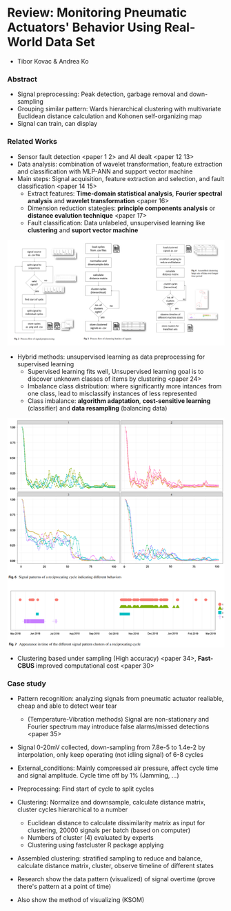 # Review: Monitoring Pneumatic Actuators' Behavior Using Real-World Data Set
- Tibor Kovac & Andrea Ko

### Abstract
- Signal preprocessing: Peak detection, garbage removal and down-sampling
- Grouping similar pattern: Wards hierarchical clustering with multivariate Euclidean distance calculation and Kohonen self-organizing map
- Signal can train, can display

### Related Works
- Sensor fault detection <paper 1 2> and AI dealt <paper 12 13>
- Data analysis: combination of wavelet transformation, feature extraction and classification with MLP-ANN and support vector machine
- Main steps: Signal acquisition, feature extraction and selection, and fault classification <paper 14 15>
    - Extract features: **Time-domain statistical analysis**, **Fourier spectral analysis** and **wavelet transformation** <paper 16>
    - Dimension reduction stategies: **principle components analysis** or **distance evalution technique** <paper 17>
    - Fault classification: Data unlabeled, unsupervised learning like **clustering** and **suport vector machine**

![Process Flow](images/KovacKoProcessFlow.png)

- Hybrid methods: unsupervised learning as data preprocessing for supervised learning
    - Supervised learning fits well, Unsupervised learning goal is to discover unknown classes of items by clustering <paper 24>
    - Imbalance class distribution: where significantly more intances from one class, lead to misclassify instances of less represented
    - Class imbalance: **algorithm adaptation**, **cost-sensitive learning** (classifier) and **data resampling** (balancing data)

![Clusters](images/KovacKoClusters.png)

- Clustering based under sampling (High accuracy) <paper 34>, **Fast-CBUS** improved computational cost <paper 30>
### Case study
- Pattern recognition: analyzing signals from pneumatic actuator realiable, cheap and able to detect wear tear
    - (Temperature-Vibration methods) Signal are non-stationary and Fourier spectrum may introduce false alarms/missed detections <paper 35>

- Signal 0-20mV collected, down-sampling from 7.8e-5 to 1.4e-2 by interpolation, only keep operating (not idling signal) of 6-8 cycles
- External_conditions: Mainly compressed air pressure, affect cycle time and signal amplitude. Cycle time off by 1% (Jamming, ...)
- Preprocessing: Find start of cycle to split cycles
- Clustering: Normalize and downsample, calculate distance matrix, cluster cycles hierarchical to a number
    - Euclidean distance to calculate dissimilarity matrix as input for clustering, 20000 signals per batch (based on computer)
    - Numbers of cluster (4) evaluated by experts
    - Clustering using fastcluster R package applying
- Assembled clustering: stratified sampling to reduce and balance, calculate distance matrix, cluster, observe timeline of different states

- Research show the data pattern (visualized) of signal overtime (prove there's pattern at a point of time)
- Also show the method of visualizing (KSOM)